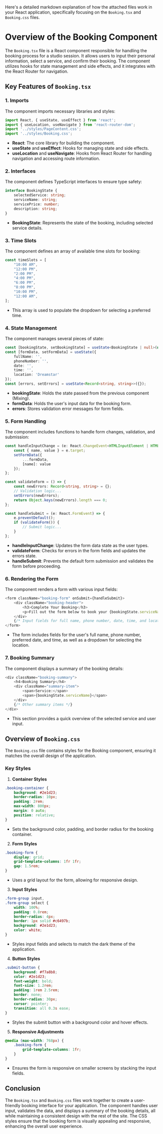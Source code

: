 Here's a detailed markdown explanation of how the attached files work in your React application, specifically focusing on the `Booking.tsx` and `Booking.css` files.

# Overview of the Booking Component

The `Booking.tsx` file is a React component responsible for handling the booking process for a studio session. It allows users to input their personal information, select a service, and confirm their booking. The component utilizes hooks for state management and side effects, and it integrates with the React Router for navigation.

## Key Features of `Booking.tsx`

### 1. Imports
The component imports necessary libraries and styles:
```typescript
import React, { useState, useEffect } from 'react';
import { useLocation, useNavigate } from 'react-router-dom';
import '../styles/PageContent.css';
import '../styles/Booking.css';
```
- **React**: The core library for building the component.
- **useState** and **useEffect**: Hooks for managing state and side effects.
- **useLocation** and **useNavigate**: Hooks from React Router for handling navigation and accessing route information.

### 2. Interfaces
The component defines TypeScript interfaces to ensure type safety:
```typescript
interface BookingState {
    selectedService: string;
    serviceName: string;
    servicePrice: number;
    description: string;
}
```
- **BookingState**: Represents the state of the booking, including selected service details.

### 3. Time Slots
The component defines an array of available time slots for booking:
```typescript
const timeSlots = [
    "10:00 AM",
    "12:00 PM",
    "2:00 PM",
    "4:00 PM",
    "6:00 PM",
    "8:00 PM", 
    "10:00 PM",
    "12:00 AM",
];
```
- This array is used to populate the dropdown for selecting a preferred time.

### 4. State Management
The component manages several pieces of state:
```typescript
const [bookingState, setBookingState] = useState<BookingState | null>(null);
const [formData, setFormData] = useState({
    fullName: '',
    phoneNumber: '',
    date: '',
    time: '',
    location: 'Dreamstar'
});
const [errors, setErrors] = useState<Record<string, string>>({});
```
- **bookingState**: Holds the state passed from the previous component (Mixing).
- **formData**: Holds the user's input data for the booking form.
- **errors**: Stores validation error messages for form fields.

### 5. Form Handling
The component includes functions to handle form changes, validation, and submission:
```typescript
const handleInputChange = (e: React.ChangeEvent<HTMLInputElement | HTMLSelectElement>) => {
    const { name, value } = e.target;
    setFormData({
        ...formData,
        [name]: value
    });
};

const validateForm = () => {
    const newErrors: Record<string, string> = {};
    // Validation logic...
    setErrors(newErrors);
    return Object.keys(newErrors).length === 0;
};

const handleSubmit = (e: React.FormEvent) => {
    e.preventDefault();
    if (validateForm()) {
        // Submit logic...
    }
};
```
- **handleInputChange**: Updates the form data state as the user types.
- **validateForm**: Checks for errors in the form fields and updates the errors state.
- **handleSubmit**: Prevents the default form submission and validates the form before proceeding.

### 6. Rendering the Form
The component renders a form with various input fields:
```typescript
<form className="booking-form" onSubmit={handleSubmit}>
    <div className="booking-header">
        <h3>Complete Your Booking</h3>
        <p>Fill out the form below to book your {bookingState.serviceName} session</p>
    </div>
    {/* Input fields for full name, phone number, date, time, and location */}
</form>
```
- The form includes fields for the user's full name, phone number, preferred date, and time, as well as a dropdown for selecting the location.

### 7. Booking Summary
The component displays a summary of the booking details:
```typescript
<div className="booking-summary">
    <h4>Booking Summary</h4>
    <div className="summary-item">
        <span>Service:</span>
        <span>{bookingState.serviceName}</span>
    </div>
    {/* Other summary items */}
</div>
```
- This section provides a quick overview of the selected service and user input.

## Overview of `Booking.css`

The `Booking.css` file contains styles for the Booking component, ensuring it matches the overall design of the application.

### Key Styles

1. **Container Styles**
```css
.booking-container {
    background: #2e1d23;
    border-radius: 10px;
    padding: 2rem;
    max-width: 800px;
    margin: 0 auto;
    position: relative;
}
```
- Sets the background color, padding, and border radius for the booking container.

2. **Form Styles**
```css
.booking-form {
    display: grid;
    grid-template-columns: 1fr 1fr;
    gap: 1.5rem;
}
```
- Uses a grid layout for the form, allowing for responsive design.

3. **Input Styles**
```css
.form-group input,
.form-group select {
    width: 100%;
    padding: 0.8rem;
    border-radius: 4px;
    border: 1px solid #c6497b;
    background: #2e1d23;
    color: white;
}
```
- Styles input fields and selects to match the dark theme of the application.

4. **Button Styles**
```css
.submit-button {
    background: #f7a8b8;
    color: #2e1d23;
    font-weight: bold;
    font-size: 1.2rem;
    padding: 1rem 2.5rem;
    border: none;
    border-radius: 30px;
    cursor: pointer;
    transition: all 0.3s ease;
}
```
- Styles the submit button with a background color and hover effects.

5. **Responsive Adjustments**
```css
@media (max-width: 768px) {
    .booking-form {
        grid-template-columns: 1fr;
    }
}
```
- Ensures the form is responsive on smaller screens by stacking the input fields.

## Conclusion

The `Booking.tsx` and `Booking.css` files work together to create a user-friendly booking interface for your application. The component handles user input, validates the data, and displays a summary of the booking details, all while maintaining a consistent design with the rest of the site. The CSS styles ensure that the booking form is visually appealing and responsive, enhancing the overall user experience.
